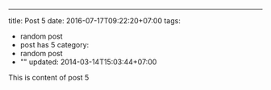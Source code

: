 ---
title: Post 5
date: 2016-07-17T09:22:20+07:00
tags:
  - random post
  - post has 5
category:
  - random post
  - ""
updated: 2014-03-14T15:03:44+07:00

This is content of post 5